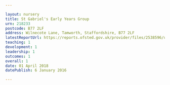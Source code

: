 ```yaml
---

layout: nursery
title: St Gabriel's Early Years Group
urn: 218233
postcode: B77 2LF
address: Wilnecote Lane, Tamworth, Staffordshire, B77 2LF
latestReportUrl: https://reports.ofsted.gov.uk/provider/files/2538596/urn/218233.pdf
teaching: 1
development: 1
leadership: 1
outcomes: 1
overall: 1
date: 01 April 2018 
datePublish: 6 January 2016

---
```

